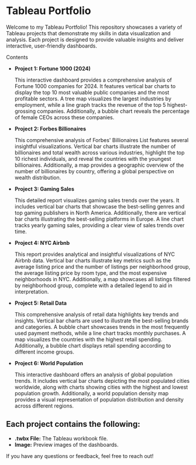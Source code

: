 # Tableau Portfolio

Welcome to my Tableau Portfolio! This repository showcases a variety of Tableau projects that demonstrate my skills in data visualization and analysis. Each project is designed to provide valuable insights and deliver interactive, user-friendly dashboards.

Contents

- **Project 1: Fortune 1000 (2024)**

   This interactive dashboard provides a comprehensive analysis of Fortune 1000 companies for 2024. It features vertical bar charts to display the top 10 most valuable public companies and the most profitable sectors. A tree map visualizes the largest industries by employment, while a line graph tracks the revenue of the top 5 highest-grossing companies. Additionally, a bubble chart reveals the percentage of female CEOs across these companies.

- **Project 2: Forbes Billionaires**

   This comprehensive analysis of Forbes' Billionaires List features several insightful visualizations. Vertical bar charts illustrate the number of billionaires and total wealth across various industries, highlight the top 10 richest individuals, and reveal the countries with the youngest billionaires. Additionally, a map provides a geographic overview of the number of billionaires by country, offering a global perspective on wealth distribution.
  
- **Project 3: Gaming Sales**
  
    This detailed report visualizes gaming sales trends over the years. It includes vertical bar charts that showcase the best-selling genres and top gaming publishers in North America. Additionally, there are vertical bar charts illustrating the best-selling platforms in Europe. A line chart tracks yearly gaming sales, providing a clear view of sales trends over time.

- **Project 4: NYC Airbnb**

    This report provides analytical and insightful visualizations of NYC Airbnb data. Vertical bar charts illustrate key metrics such as the average listing price and the number of listings per neighborhood group, the average listing price by room type, and the most expensive neighborhoods in NYC. Additionally, a map showcases all listings filtered by neighborhood group, complete with a detailed legend to aid in interpretation.

- **Project 5: Retail Data**
  
    This comprehensive analysis of retail data highlights key trends and insights. Vertical bar charts are used to illustrate the best-selling brands and categories. A bubble chart showcases trends in the most frequently used payment methods, while a line chart tracks monthly purchases. A map visualizes the countries with the highest retail spending. Additionally, a bubble chart displays retail spending according to different income groups.

- **Project 6: World Population**

    This interactive dashboard offers an analysis of global population trends. It includes vertical bar charts depicting the most populated cities worldwide, along with charts showing cities with the highest and lowest population growth. Additionally, a world population density map provides a visual representation of population distribution and density across different regions.

## Each project contains the following:

- **.twbx File:** The Tableau workbook file.
- **Image:** Preview images of the dashboards.

If you have any questions or feedback, feel free to reach out!
